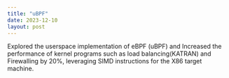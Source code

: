 ```yaml
---
title: "uBPF"
date: 2023-12-10
layout: post
---
```

Explored the userspace implementation of eBPF (uBPF) and Increased the performance of kernel programs such as load balancing(KATRAN) and Firewalling by 20%, leveraging SIMD instructions for the X86 target machine.
[<i class="fab fa-fw fa-github-square"></i>](https://github.com/HamidrezaSK/ubpf)
